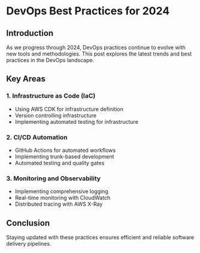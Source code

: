 # DevOps Best Practices for 2024

## Introduction
As we progress through 2024, DevOps practices continue to evolve with new tools and methodologies. This post explores the latest trends and best practices in the DevOps landscape.

## Key Areas

### 1. Infrastructure as Code (IaC)
- Using AWS CDK for infrastructure definition
- Version controlling infrastructure
- Implementing automated testing for infrastructure

### 2. CI/CD Automation
- GitHub Actions for automated workflows
- Implementing trunk-based development
- Automated testing and quality gates

### 3. Monitoring and Observability
- Implementing comprehensive logging
- Real-time monitoring with CloudWatch
- Distributed tracing with AWS X-Ray

## Conclusion
Staying updated with these practices ensures efficient and reliable software delivery pipelines. 